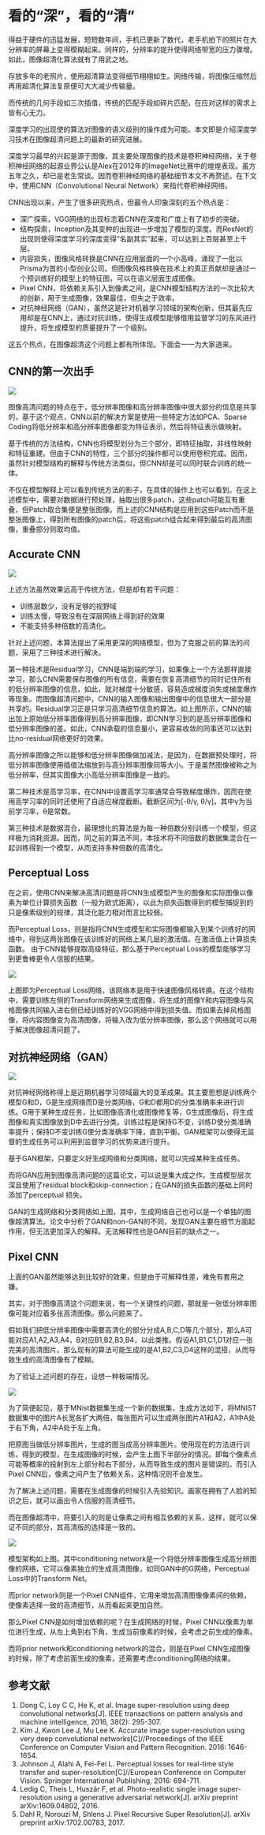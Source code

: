 # 看的“深”，看的“清”得益于硬件的迅猛发展，短短数年间，手机已更新了数代，老手机拍下的照片在大分辨率的屏幕上变得模糊起来。同样的，分辨率的提升使得网络带宽的压力骤增。如此，图像超清化算法就有了用武之地。存放多年的老照片，使用超清算法变得细节栩栩如生。网络传输，将图像压缩然后再用超清化算法复原便可大大减少传输量。而传统的几何手段如三次插值，传统的匹配手段如碎片匹配，在应对这样的需求上皆有心无力。深度学习的出现使的算法对图像的语义级别的操作成为可能。本文即是介绍深度学习技术在图像超清问题上的最新的研究进展。深度学习最早的兴起是源于图像，其主要处理图像的技术是卷积神经网络，关于卷积神经网络的起源业界公认是Alex在2012年的ImageNet比赛中的煌煌表现。虽方五年之久，却已是老生常谈。因而卷积神经网络的基础细节本文不再赘述。在下文中，使用CNN（Convolutional Neural Network）来指代卷积神经网络。CNN出现以来，产生了很多研究热点，但最令人印象深刻的五个热点是：- 深广探索，VGG网络的出现标志着CNN在深度和广度上有了初步的突破。- 结构探索，Inception及其变种的出现进一步增加了模型的深度。而ResNet的出现则使得深度学习的深度变得“名副其实”起来，可以达到上百层甚至上千层。- 内容损失，图像风格转换是CNN在应用层面的一个小高峰，涌现了一批以Prisma为首的小型创业公司。但图像风格转换在技术上的真正贡献却是通过一个预训练好的模型上的特征图，可以在语义层面生成图像。- Pixel CNN，将依赖关系引入到像素之间，是CNN模型结构方法的一次比较大的创新，用于生成图像，效果最佳，但失之于效率。- 对抗神经网络（GAN），虽然这是针对机器学习领域的架构创新，但其最先应用却是在CNN上，通过对抗训练，使得生成模型能够借用监督学习的东风进行提升，将生成模型的质量提升了一个级别。这五个热点，在图像超清这个问题上都有所体现。下面会一一为大家道来。## CNN的第一次出手![](./1.png)
图像高清问题的特点在于，低分辨率图像和高分辨率图像中很大部分的信息是共享的，基于这个观点，CNN以前的解决方案是使用一些特定方法如PCA、Sparse Coding将低分辨率和高分辨率图像都变为特征表示，然后将特征表示做映射。基于传统的方法结构，CNN也将模型划分为三个部分，即特征抽取，非线性映射和特征重建。但由于CNN的特性，三个部分的操作都可以使用卷积完成。因而，虽然针对模型结构的解释与传统方法类似，但CNN却是可以同时联合训练的统一体。不仅在模型解释上可以看到传统方法的影子，在具体的操作上也可以看到。在这上述模型中，需要对数据进行预处理，抽取出很多patch，这些patch可能互有重叠，但Patch取合集便是整张图像。而上述的CNN结构是应用到这些Patch而不是整张图像上，得到所有图像的patch后，将这些patch组合起来得到最后的高清图像，重叠部分则取均值。## Accurate CNN

![](./2.png)
上述方法虽然效果远高于传统方法，但是却有若干问题：- 训练层数少，没有足够的视野域- 训练太慢，导致没有在深层网络上得到好的效果- 不能支持多种倍数的高清化。针对上述问题，本算法提出了采用更深的网络模型，但为了克服之前的算法的问题，采用了三种技术进行解决。 第一种技术是Residual学习，CNN是端到端的学习，如果像上一个方法那样直接学习，那么CNN需要保存图像的所有信息，需要在恢复高清细节的同时记住所有的低分辨率图像的信息，如此，就对梯度十分敏感，容易造成梯度消失或梯度爆炸等现象。而图像超清问题中，CNN的输入图像和输出图像中的信息很大一部分是共享的。Residual学习正是只学习高清细节信息的算法。如上图所示，CNN的输出加上原始低分辨率图像得到高分辨率图像，即CNN学习到的是高分辨率图像和低分辨率图像的差。如此，CNN承载的信息量小，更容易收敛的同事还可以达到比no-residual网络更好的效果。高分辨率图像之所以能够和低分辨率图像做加减法，是因为，在数据预处理时，将低分辨率图像使用插值法缩放到与高分辨率图像同等大小。于是虽然图像被称之为低分辨率，但其实图像大小高低分辨率图像是一致的。第二种技术是高学习率，在CNN中设置高学习率通常会导致梯度爆炸，因而在使用高学习率的同时还使用了自适应梯度截断。截断区间为[-θ/γ, θ/γ]，其中γ为当前学习率，θ是常数。第三种技术是数据混合，最理想化的算法是为每一种倍数分别训练一个模型，但这样极为消耗资源。因而，同之前的算法不同，本技术将不同倍数的数据集混合在一起训练得到一个模型，从而支持多种倍数的高清化。## Perceptual Loss
在之前，使用CNN来解决高清问题是将CNN生成模型产生的图像和实际图像以像素为单位计算损失函数（一般为欧式距离），以此为损失函数得到的模型捕捉到的只是像素级别的规律，其泛化能力相对而言比较弱。而Perceptual Loss，则是指将CNN生成模型和实际图像都输入到某个训练好的网络中，得到这两张图像在该训练好的网络上某几层的激活值。在激活值上计算损失函数。由于CNN能够提取高级特征，那么基于Perceptual Loss的模型能够学习到更鲁棒更令人信服的结果。

![](./3.png) 上图即为Perceptual Loss网络，该网络本是用于快速图像风格转换。在这个结构中，需要训练左侧的Transform网络来生成图像，将生成的图像Y和内容图像与风格图像共同输入进右侧已经训练好的VGG网络中得到损失值。而如果去掉风格图像，将内容图像变为高清图像，将输入改为低分辨率图像，那么这个网络就可以用于解决图像超清问题了。## 对抗神经网络（GAN）

![](./4.png)
对抗神经网络称得上是近期机器学习领域最大的变革成果。其主要思想是训练两个模型G和D，G是生成网络而D是分类网络，G和D都用D的分类准确率来进行训练。G用于某种生成任务，比如图像高清化或图像修复等，G生成图像后，将生成图像和真实图像放到D中去进行分类。训练过程是保持G不变，训练D使分类准确率提升；保持D不变训练G使分类准确率下降，直到平衡。GAN框架可以使得无监督的生成任务可以利用到监督学习的优势来进行提升。基于GAN框架，只要定义好生成网络和分类网络，就可以完成某种生成任务。 而将GAN应用到图像高清问题的这篇论文，可以说是集大成之作。生成模型层次深且使用了residual block和skip-connection；在GAN的损失函数的基础上同时添加了perceptual 损失。GAN的生成网络和分类网络如上图，其中，生成网络自己也可以是一个单独的图像超清算法。论文中分析了GAN和non-GAN的不同，发现GAN主要在细节方面起作用，但无法更加深入的解释。无法解释性也是GAN目前的缺点之一。## Pixel CNN
上面的GAN虽然能够达到比较好的效果，但是由于可解释性差，难免有套用之嫌。其实，对于图像高清这个问题来说，有一个关键性的问题，那就是一张低分辨率图像可能对应着多张高清图像。那么问题来了。假如我们把低分辨率图像中需要高清化的部分分成A,B,C,D等几个部分，那么A可能对应A1,A2,A3,A4，B对应B1,B2,B3,B4，以此类推。假设A1,B1,C1,D1对应一张完美的高清图片。那么现有的算法可能生成的是A1,B2,C3,D4这样的混搭，从而导致生成的高清图像有了模糊。为了验证上述问题的存在，设想一种极端情况。![](./5.png)
为了简便起见，基于MNist数据集生成一个新的数据集，生成方法如下，将MNIST数据集中的图片A长宽各扩大两倍，每张图片可以生成两张图片A1和A2，A1中A处于右下角，A2中A处于左上角。把原图当做低分辨率图片，生成的图当成高分辨率图片。使用现在的方法进行训练，得到的模型，在生成图像的时候，会产生上图下半部分的情况。即每个像素点可能等概率的投射到左上部分和右下部分，从而导致生成的图片是错误的。而引入Pixel CNN后，像素之间产生了依赖关系，这种情况则不会发生。为了解决上述问题，需要在生成图像的时候引入先验知识。画家在拥有了人脸的知识之后，就可以画出令人信服的高清细节。而在图像超清中，将要引入的则是让像素之间有相互依赖的关系，这样，就可以保证不同的部分，其高清版的选择是一致的。![](./6.png) 模型架构如上图。其中conditioning network是一个将低分辨率图像生成高分辨图像的网络，它可以像素独立的生成高清图像，如同GAN中的G网络，Perceptual Loss中的Transform Net。而prior network则是一个Pixel CNN组件，它用来增加高清图像像素间的依赖，使像素选择一致的高清细节，从而看起来更加自然。那么Pixel CNN是如何增加依赖的呢？在生成网络的时候，Pixel CNN以像素为单位进行生成，从左上角到右下角，生成当前像素的时候，会考虑之前生成的像素。而将prior network和conditioning network的混合，则是在Pixel CNN生成图像的时候，除了考虑前面生成的像素，还需要考虑conditioning网络的结果。## 参考文献
1.	Dong C, Loy C C, He K, et al. Image super-resolution using deep convolutional networks[J]. IEEE transactions on pattern analysis and machine intelligence, 2016, 38(2): 295-307.2.	Kim J, Kwon Lee J, Mu Lee K. Accurate image super-resolution using very deep convolutional networks[C]//Proceedings of the IEEE Conference on Computer Vision and Pattern Recognition. 2016: 1646-1654.3.	Johnson J, Alahi A, Fei-Fei L. Perceptual losses for real-time style transfer and super-resolution[C]//European Conference on Computer Vision. Springer International Publishing, 2016: 694-711.4.	Ledig C, Theis L, Huszár F, et al. Photo-realistic single image super-resolution using a generative adversarial network[J]. arXiv preprint arXiv:1609.04802, 2016.5.	Dahl R, Norouzi M, Shlens J. Pixel Recursive Super Resolution[J]. arXiv preprint arXiv:1702.00783, 2017.